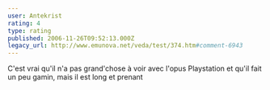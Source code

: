 ```yaml
---
user: Antekrist
rating: 4
type: rating
published: 2006-11-26T09:52:13.000Z
legacy_url: http://www.emunova.net/veda/test/374.htm#comment-6943
---
```

C'est vrai qu'il n'a pas grand'chose à voir avec l'opus Playstation et qu'il fait un peu gamin, mais il est long et prenant